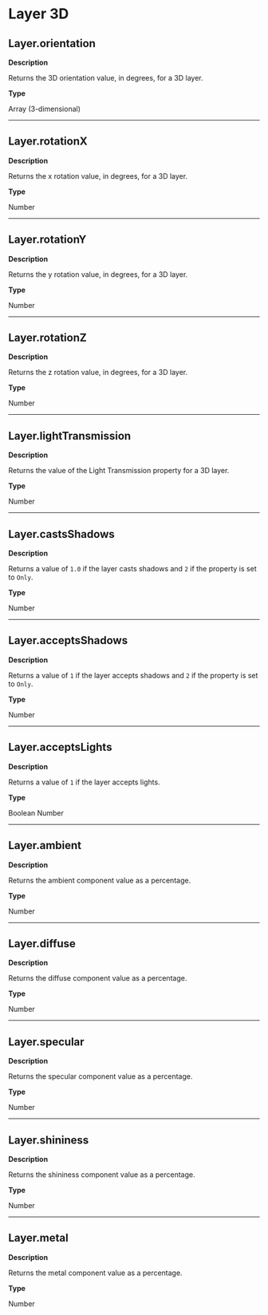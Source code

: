 <a id="layer3d"></a>

# Layer 3D

<a id="layer-orientation"></a>

## Layer.orientation

**Description**

Returns the 3D orientation value, in degrees, for a 3D layer.

**Type**

Array (3-dimensional)

---

<a id="layer-rotationx"></a>

## Layer.rotationX

**Description**

Returns the x rotation value, in degrees, for a 3D layer.

**Type**

Number

---

<a id="layer-rotationy"></a>

## Layer.rotationY

**Description**

Returns the y rotation value, in degrees, for a 3D layer.

**Type**

Number

---

<a id="layer-rotationz"></a>

## Layer.rotationZ

**Description**

Returns the z rotation value, in degrees, for a 3D layer.

**Type**

Number

---

<a id="layer-lighttransmission"></a>

## Layer.lightTransmission

**Description**

Returns the value of the Light Transmission property for a 3D layer.

**Type**

Number

---

<a id="layer-castsshadows"></a>

## Layer.castsShadows

**Description**

Returns a value of `1.0` if the layer casts shadows and `2` if the property is set to `Only`.

**Type**

Number

---

<a id="layer-acceptsshadows"></a>

## Layer.acceptsShadows

**Description**

Returns a value of `1` if the layer accepts shadows and `2` if the property is set to `Only`.

**Type**

Number

---

<a id="layer-acceptslights"></a>

## Layer.acceptsLights

**Description**

Returns a value of `1` if the layer accepts lights.

**Type**

Boolean Number

---

<a id="layer-ambient"></a>

## Layer.ambient

**Description**

Returns the ambient component value as a percentage.

**Type**

Number

---

<a id="layer-diffuse"></a>

## Layer.diffuse

**Description**

Returns the diffuse component value as a percentage.

**Type**

Number

---

<a id="layer-specular"></a>

## Layer.specular

**Description**

Returns the specular component value as a percentage.

**Type**

Number

---

<a id="layer-shininess"></a>

## Layer.shininess

**Description**

Returns the shininess component value as a percentage.

**Type**

Number

---

<a id="layer-metal"></a>

## Layer.metal

**Description**

Returns the metal component value as a percentage.

**Type**

Number
